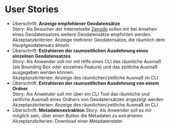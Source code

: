 # User Stories

- Überschrift: **Anzeige empfohlener Geodatensätze**  
  Story: Als Besucher der Internetseite [Zenodo](https://www.zenodo.org/) sollen mir bei Ansehen eines Geodatensatzes weitere Geodatensätze empfohlen werden.  
  Akzeptanzkriterien: Anzeige mehrerer Geodatensätze, die räumlich dem Hauptgeodatensatz ähneln.  
- Überschrift: **Extrahieren der raumzeitlichen Ausdehnung eines einzelnen Geodatensatzes**  
  Story: Als Anwender soll mir mit Hilfe eines CLI das räumliche Ausmaß (als Bounding Box oder einzelnes Feature) und das zeitliche Ausmaß ausgegeben werden können.  
  Akzeptanzkriterien: Anzeige des räumlichen/zeitliche Ausmaß im CLI   
- Überschrift: **Extrahieren der raumzeitlichen Ausdehnung von einem Ordner**   
  Story: Als Anwender soll mir über ein CLI Tool das räumliche und zeitliche Ausmaß eines Ordners von Geodatensätzen angezeigt werden  
  Akzeptanzkriterien: Anzeige des räumlichen/zeitliche Ausmaß im CLI   
- Überschrift: **Metadatenextraktion**
  Story: Als Anwender soll es mir möglich sein, über einen Button die Metadaten zu extrahieren  
  Akzeptanzkriterien: Download einer Metadatendatei

